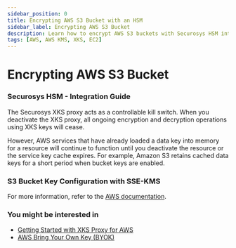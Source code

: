 ```yaml
---
sidebar_position: 0
title: Encrypting AWS S3 Bucket with an HSM
sidebar_label: Encrypting AWS S3 Bucket 
description: Learn how to encrypt AWS S3 buckets with Securosys HSM integration. Use the XKS proxy for secure SSE-KMS configuration, key control, and enhanced data protection.
tags: [AWS, AWS KMS, XKS, EC2]
---
```


# Encrypting AWS S3 Bucket
### Securosys HSM - Integration Guide

The Securosys XKS proxy acts as a controllable kill switch. When you deactivate the XKS proxy, all ongoing encryption and decryption operations using XKS keys will cease.

However, AWS services that have already loaded a data key into memory for a resource will continue to function until you deactivate the resource or the service key cache expires. For example, Amazon S3 retains cached data keys for a short period when bucket keys are enabled.

### S3 Bucket Key Configuration with SSE-KMS

For more information, refer to the [AWS documentation](https://docs.aws.amazon.com/AmazonS3/latest/userguide/configuring-bucket-key.html).

### You might be interested in

- [Getting Started with XKS Proxy for AWS](../Quickstart/quickstart.md)
- [AWS Bring Your Own Key (BYOK)](/aws-byok/overview)